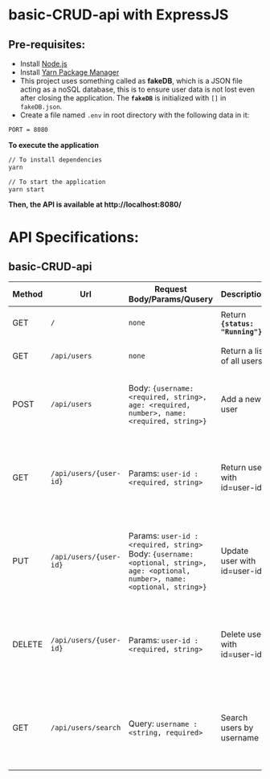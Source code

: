 # basic-CRUD-api with ExpressJS

## Pre-requisites:

- Install [Node.js](https://nodejs.org/en/)
- Install [Yarn Package Manager](https://yarnpkg.com/getting-started)
- This project uses something called as **fakeDB**, which is a JSON file acting as a noSQL database, this is to ensure user data is not lost even after closing the application. The **`fakeDB`** is initialized with `[]` in `fakeDB.json`.
- Create a file named `.env` in root directory with the following data in it:

```bash
PORT = 8080
```

**To execute the application**

```bash
// To install dependencies
yarn

// To start the application
yarn start
```

**Then, the API is available at http://localhost:8080/**

# API Specifications:

## basic-CRUD-api

| Method | Url                    | Request Body/Params/Qusery                                                                                                       | Description                      | Response                                     | Error                                                           |
| ------ | ---------------------- | -------------------------------------------------------------------------------------------------------------------------------- | -------------------------------- | -------------------------------------------- | --------------------------------------------------------------- |
| GET    | `/`                    | `none`                                                                                                                           | Return **`{status: "Running"}`** | 200(OK), `{status: "Running"}`               | 500(Internal Server Error)                                      |
| GET    | `/api/users`           | `none`                                                                                                                           | Return a list of all users       | 200(OK), `{users: <User Object>[]}`          | 500(Internal Server Error)                                      |
| POST   | `/api/users`           | Body: `{username: <required, string>, age: <required, number>, name: <required, string>}`                                        | Add a new user                   | 201(Created), `{message: "User created."}`   | 400(Bad Request) / 500 (Internal Server Error)                  |
| GET    | `/api/users/{user-id}` | Params: `user-id : <required, string>`                                                                                           | Return user with id=user-id      | 200(OK), `{user: <User Object>}`             | 400(Bad Request) / 404(Not Found) / 500 (Internal Server Error) |
| PUT    | `/api/users/{user-id}` | Params: `user-id : <required, string>` Body: `{username: <optional, string>, age: <optional, number>, name: <optional, string>}` | Update user with id=user-id      | 200(OK), `{message: "UserID <ID> updated."}` | 400(Bad Request) / 404(Not Found) / 500 (Internal Server Error) |
| DELETE | `/api/users/{user-id}` | Params: `user-id : <required, string>`                                                                                           | Delete user with id=user-id      | 200(OK), `{message: "User deleted."}`        | 400(Bad Request) / 404(Not Found) / 500 (Internal Server Error) |
| GET    | `/api/users/search`    | Query: `username : <string, required>`                                                                                           | Search users by username         | 200(OK), `{user: <User Object>}`             | 400(Bad Request) / 404(Not Found) / 500 (Internal Server Error) |
